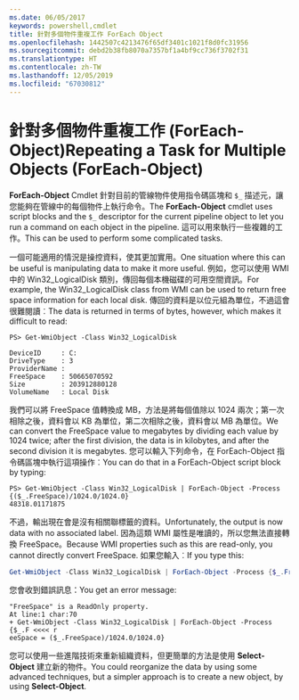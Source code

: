 ```yaml
---
ms.date: 06/05/2017
keywords: powershell,cmdlet
title: 針對多個物件重複工作 ForEach Object
ms.openlocfilehash: 1442507c4213476f65df3401c1021f8d0fc31956
ms.sourcegitcommit: debd2b38fb8070a7357bf1a4bf9cc736f3702f31
ms.translationtype: HT
ms.contentlocale: zh-TW
ms.lasthandoff: 12/05/2019
ms.locfileid: "67030812"
---
```

# <a name="repeating-a-task-for-multiple-objects-foreach-object"></a><span data-ttu-id="6d619-103">針對多個物件重複工作 (ForEach-Object)</span><span class="sxs-lookup"><span data-stu-id="6d619-103">Repeating a Task for Multiple Objects (ForEach-Object)</span></span>

<span data-ttu-id="6d619-104">**ForEach-Object** Cmdlet 針對目前的管線物件使用指令碼區塊和 `$_` 描述元，讓您能夠在管線中的每個物件上執行命令。</span><span class="sxs-lookup"><span data-stu-id="6d619-104">The **ForEach-Object** cmdlet uses script blocks and the `$_` descriptor for the current pipeline object to let you run a command on each object in the pipeline.</span></span> <span data-ttu-id="6d619-105">這可以用來執行一些複雜的工作。</span><span class="sxs-lookup"><span data-stu-id="6d619-105">This can be used to perform some complicated tasks.</span></span>

<span data-ttu-id="6d619-106">一個可能適用的情況是操控資料，使其更加實用。</span><span class="sxs-lookup"><span data-stu-id="6d619-106">One situation where this can be useful is manipulating data to make it more useful.</span></span> <span data-ttu-id="6d619-107">例如，您可以使用 WMI 中的 Win32_LogicalDisk 類別，傳回每個本機磁碟的可用空間資訊。</span><span class="sxs-lookup"><span data-stu-id="6d619-107">For example, the Win32_LogicalDisk class from WMI can be used to return free space information for each local disk.</span></span> <span data-ttu-id="6d619-108">傳回的資料是以位元組為單位，不過這會很難閱讀︰</span><span class="sxs-lookup"><span data-stu-id="6d619-108">The data is returned in terms of bytes, however, which makes it difficult to read:</span></span>

```
PS> Get-WmiObject -Class Win32_LogicalDisk

DeviceID     : C:
DriveType    : 3
ProviderName :
FreeSpace    : 50665070592
Size         : 203912880128
VolumeName   : Local Disk
```

<span data-ttu-id="6d619-109">我們可以將 FreeSpace 值轉換成 MB，方法是將每個值除以 1024 兩次；第一次相除之後，資料會以 KB 為單位，第二次相除之後，資料會以 MB 為單位。</span><span class="sxs-lookup"><span data-stu-id="6d619-109">We can convert the FreeSpace value to megabytes by dividing each value by 1024 twice; after the first division, the data is in kilobytes, and after the second division it is megabytes.</span></span> <span data-ttu-id="6d619-110">您可以輸入下列命令，在 ForEach-Object 指令碼區塊中執行這項操作︰</span><span class="sxs-lookup"><span data-stu-id="6d619-110">You can do that in a ForEach-Object script block by typing:</span></span>

```
PS> Get-WmiObject -Class Win32_LogicalDisk | ForEach-Object -Process {($_.FreeSpace)/1024.0/1024.0}
48318.01171875
```

<span data-ttu-id="6d619-111">不過，輸出現在會是沒有相關聯標籤的資料。</span><span class="sxs-lookup"><span data-stu-id="6d619-111">Unfortunately, the output is now data with no associated label.</span></span> <span data-ttu-id="6d619-112">因為這類 WMI 屬性是唯讀的，所以您無法直接轉換 FreeSpace。</span><span class="sxs-lookup"><span data-stu-id="6d619-112">Because WMI properties such as this are read-only, you cannot directly convert FreeSpace.</span></span> <span data-ttu-id="6d619-113">如果您輸入︰</span><span class="sxs-lookup"><span data-stu-id="6d619-113">If you type this:</span></span>

```powershell
Get-WmiObject -Class Win32_LogicalDisk | ForEach-Object -Process {$_.FreeSpace = ($_.FreeSpace)/1024.0/1024.0}
```

<span data-ttu-id="6d619-114">您會收到錯誤訊息：</span><span class="sxs-lookup"><span data-stu-id="6d619-114">You get an error message:</span></span>

```output
"FreeSpace" is a ReadOnly property.
At line:1 char:70
+ Get-WmiObject -Class Win32_LogicalDisk | ForEach-Object -Process {$_.F <<<< r
eeSpace = ($_.FreeSpace)/1024.0/1024.0}
```

<span data-ttu-id="6d619-115">您可以使用一些進階技術來重新組織資料，但更簡單的方法是使用 **Select-Object** 建立新的物件。</span><span class="sxs-lookup"><span data-stu-id="6d619-115">You could reorganize the data by using some advanced techniques, but a simpler approach is to create a new object, by using **Select-Object**.</span></span>
